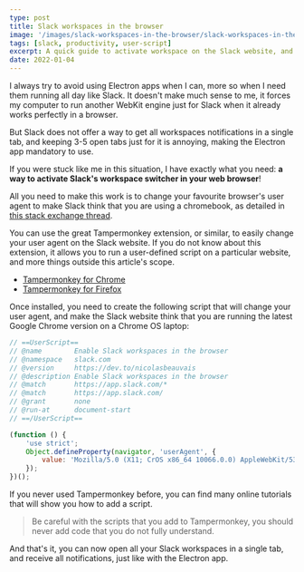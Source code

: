 ```yaml
---
type: post
title: Slack workspaces in the browser
image: '/images/slack-workspaces-in-the-browser/slack-workspaces-in-the-browser.jpg'
tags: [slack, productivity, user-script]
excerpt: A quick guide to activate workspace on the Slack website, and avoid using the electron app.
date: 2022-01-04
---
```


I always try to avoid using Electron apps when I can, more so when I need them running all day like Slack. It doesn't make much sense to me, it forces my computer to run another WebKit engine just for Slack when it already works perfectly in a browser.

But Slack does not offer a way to get all workspaces notifications in a single tab, and keeping 3-5 open tabs just for it is annoying, making the Electron app mandatory to use. 

If you were stuck like me in this situation, I have exactly what you need: **a way to activate Slack's workspace switcher in your web browser**!

<CaptionImage src="/images/slack-workspaces-in-the-browser/slack-workspaces.jpg" alt="Slack workspaces" caption="Workspaces switcher in the browser" /> 

All you need to make this work is to change your favourite browser's user agent to make Slack think that you are using a chromebook, as detailed in [this stack exchange thread](https://webapps.stackexchange.com/questions/144258/slacks-web-version-shows-workspace-switching-sidebar-but-only-on-chromebooks).

You can use the great Tampermonkey extension, or similar, to easily change your user agent on the Slack website. If you do not know about this extension, it allows you to run a user-defined script on a particular website, and more things outside this article's scope.

- [Tampermonkey for Chrome](https://chrome.google.com/webstore/detail/tampermonkey/dhdgffkkebhmkfjojejmpbldmpobfkfo?hl=en)
- [Tampermonkey for Firefox](https://addons.mozilla.org/en-US/firefox/addon/tampermonkey/)

Once installed, you need to create the following script that will change your user agent, and make the Slack website think that you are running the latest Google Chrome version on a Chrome OS laptop:

```javascript
// ==UserScript==
// @name        Enable Slack workspaces in the browser
// @namespace   slack.com
// @version     https://dev.to/nicolasbeauvais
// @description Enable Slack workspaces in the browser
// @match       https://app.slack.com/*
// @match       https://app.slack.com/
// @grant       none
// @run-at      document-start
// ==/UserScript==

(function () {
    'use strict';
    Object.defineProperty(navigator, 'userAgent', {
        value: 'Mozilla/5.0 (X11; CrOS x86_64 10066.0.0) AppleWebKit/537.36 (KHTML, like Gecko) Chrome/96.0.4664.110 Safari/537.36'
    });
})();
```

If you never used Tampermonkey before, you can find many online tutorials that will show you how to add a script. 

> Be careful with the scripts that you add to Tampermonkey, you should never add code that you do not fully understand.

And that's it, you can now open all your Slack workspaces in a single tab, and receive all notifications, just like with the Electron app.
